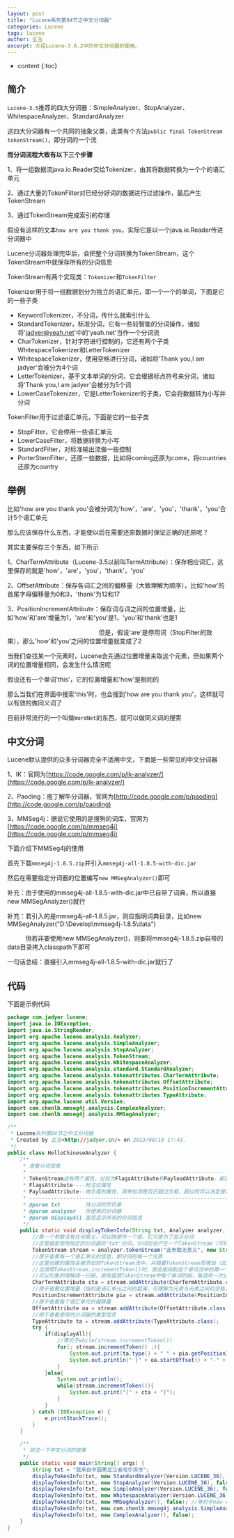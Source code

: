 ```yaml
---
layout: post
title: "Lucene系列第04节之中文分词器"
categories: Lucene
tags: lucene
author: 玄玉
excerpt: 介绍Lucene-3.6.2中的中文分词器的使用。
---
```


* content
{:toc}


## 简介

`Lucene-3.5`推荐的四大分词器：SimpleAnalyzer、StopAnalyzer、WhitespaceAnalyzer、StandardAnalyzer

这四大分词器有一个共同的抽象父类，此类有个方法`public final TokenStream tokenStream()`，即分词的一个流

**而分词流程大致有以下三个步骤**

1、将一组数据流java.io.Reader交给Tokenizer，由其将数据转换为一个个的语汇单元

2、通过大量的TokenFilter对已经分好词的数据进行过滤操作，最后产生TokenStream

3、通过TokenStream完成索引的存储

假设有这样的文本`how are you thank you`，实际它是以一个java.io.Reader传进分词器中

Lucene分词器处理完毕后，会把整个分词转换为TokenStream，这个TokenStream中就保存所有的分词信息

TokenStream有两个实现类：`Tokenizer`和`TokenFilter`

Tokenizer用于将一组数据划分为独立的语汇单元，即一个一个的单词，下面是它的一些子类

* KeywordTokenizer，不分词，传什么就索引什么
* StandardTokenizer，标准分词，它有一些较智能的分词操作，诸如将'jadyer@yeah.net'中的'yeah.net'当作一个分词流
* CharTokenizer，针对字符进行控制的，它还有两个子类WhitespaceTokenizer和LetterTokenizer
* WhitespaceTokenizer，使用空格进行分词，诸如将'Thank you,I am jadyer'会被分为4个词
* LetterTokenizer，基于文本单词的分词，它会根据标点符号来分词，诸如将'Thank you,I am jadyer'会被分为5个词
* LowerCaseTokenizer，它是LetterTokenizer的子类，它会将数据转为小写并分词

TokenFilter用于过滤语汇单元，下面是它的一些子类

* StopFilter，它会停用一些语汇单元
* LowerCaseFilter，将数据转换为小写
* StandardFilter，对标准输出流做一些控制
* PorterStemFilter，还原一些数据，比如将coming还原为come，将countries还原为country

## 举例

比如'how are you thank you'会被分词为'how'，'are'，'you'，'thank'，'you'合计5个语汇单元

那么应该保存什么东西，才能使以后在需要还原数据时保证正确的还原呢？

其实主要保存三个东西，如下所示

1、CharTermAttribute（Lucene-3.5以前叫TermAttribute）：保存相应词汇，这里保存的就是'how'，'are'，'you'，'thank'，'you'

2、OffsetAttribute：保存各词汇之间的偏移量（大致理解为顺序），比如'how'的首尾字母偏移量为0和3，'thank'为12和17

3、PositionIncrementAttribute：保存词与词之间的位置增量，比如'how'和'are'增量为1，'are'和'you'是1，'you'和'thank'也是1

　　　　　　　　　　　　　　　但是，假设'are'是停用词（StopFilter的效果），那么'how'和'you'之间的位置增量就变成了2

当我们查找某一个元素时，Lucene会先通过位置增量来取这个元素，但如果两个词的位置增量相同，会发生什么情况呢

假设还有一个单词'this'，它的位置增量和'how'是相同的

那么当我们在界面中搜索'this'时，也会搜到'how are you thank you'，这样就可以有效的做同义词了

目前非常流行的一个叫做`WordNet`的东西，就可以做同义词的搜索

## 中文分词

Lucene默认提供的众多分词器完全不适用中文，下面是一些常见的中文分词器

1、IK：官网为[https://code.google.com/p/ik-analyzer/](https://code.google.com/p/ik-analyzer/)

2、Paoding：庖丁解牛分词器，官网为[http://code.google.com/p/paoding](http://code.google.com/p/paoding)

3、MMSeg4j：据说它使用的是搜狗的词库，官网为[https://code.google.com/p/mmseg4j](https://code.google.com/p/mmseg4j)

下面介绍下MMSeg4j的使用

首先下载`mmseg4j-1.8.5.zip`并引入`mmseg4j-all-1.8.5-with-dic.jar`

然后在需要指定分词器的位置编写`new MMSegAnalyzer()`即可

补充：由于使用的mmseg4j-all-1.8.5-with-dic.jar中已自带了词典，所以直接new MMSegAnalyzer()就行

补充：若引入的是mmseg4j-all-1.8.5.jar，则应指明词典目录，比如new MMSegAnalyzer("D:\\Develop\\mmseg4j-1.8.5\\data")

　　　但若非要使用new MMSegAnalyzer()，则要将mmseg4j-1.8.5.zip自带的data目录拷入classpath下即可

一句话总结：直接引入mmseg4j-all-1.8.5-with-dic.jar就行了

## 代码

下面是示例代码

```java
package com.jadyer.lucene;
import java.io.IOException;
import java.io.StringReader;
import org.apache.lucene.analysis.Analyzer;
import org.apache.lucene.analysis.SimpleAnalyzer;
import org.apache.lucene.analysis.StopAnalyzer;
import org.apache.lucene.analysis.TokenStream;
import org.apache.lucene.analysis.WhitespaceAnalyzer;
import org.apache.lucene.analysis.standard.StandardAnalyzer;
import org.apache.lucene.analysis.tokenattributes.CharTermAttribute;
import org.apache.lucene.analysis.tokenattributes.OffsetAttribute;
import org.apache.lucene.analysis.tokenattributes.PositionIncrementAttribute;
import org.apache.lucene.analysis.tokenattributes.TypeAttribute;
import org.apache.lucene.util.Version;
import com.chenlb.mmseg4j.analysis.ComplexAnalyzer;
import com.chenlb.mmseg4j.analysis.MMSegAnalyzer;

/**
 * Lucene系列第04节之中文分词器
 * Created by 玄玉<http://jadyer.cn/> on 2013/08/18 17:43.
 */
public class HelloChineseAnalyzer {
    /**
     * 查看分词信息
     * -----------------------------------------------------------------------------------
     * TokenStream还有两个属性，分别为FlagsAttribute和PayloadAttribute，都是开发时用的
     * FlagsAttribute----标注位属性
     * PayloadAttribute--做负载的属性，用来检测是否已超过负载，超过则可以决定是否停止搜索等等
     * -----------------------------------------------------------------------------------
     * @param txt        待分词的字符串
     * @param analyzer   所使用的分词器
     * @param displayAll 是否显示所有的分词信息
     */
    public static void displayTokenInfo(String txt, Analyzer analyzer, boolean displayAll){
        //第一个参数没有任何意义，可以随便传一个值，它只是为了显示分词
        //这里就是使用指定的分词器将'txt'分词，分词后会产生一个TokenStream（可将分词后的每个单词理解为一个Token）
        TokenStream stream = analyzer.tokenStream("此参数无意义", new StringReader(txt));
        //用于查看每一个语汇单元的信息，即分词的每一个元素
        //这里创建的属性会被添加到TokenStream流中，并随着TokenStream而增加（此属性就是用来装载每个Token的，即分词后的每个单词）
        //当调用TokenStream.incrementToken()时，就会指向到这个单词流中的第一个单词，即此属性代表的就是分词后的第一个单词
        //可以形象的理解成一只碗，用来盛放TokenStream中每个单词的碗，每调用一次incrementToken()后，这个碗就会盛放流中的下一个单词
        CharTermAttribute cta = stream.addAttribute(CharTermAttribute.class);
        //用于查看位置增量（指的是语汇单元之间的距离，可理解为元素与元素之间的空格，即间隔的单元数）
        PositionIncrementAttribute pia = stream.addAttribute(PositionIncrementAttribute.class);
        //用于查看每个语汇单元的偏移量
        OffsetAttribute oa = stream.addAttribute(OffsetAttribute.class);
        //用于查看使用的分词器的类型信息
        TypeAttribute ta = stream.addAttribute(TypeAttribute.class);
        try {
            if(displayAll){
                //等价于while(stream.incrementToken())
                for(; stream.incrementToken() ;){
                    System.out.print(ta.type() + " " + pia.getPositionIncrement());
                    System.out.println(" [" + oa.startOffset() + "-" + oa.endOffset() + "] [" + cta + "]");
                }
            }else{
                System.out.println();
                while(stream.incrementToken()){
                    System.out.print("[" + cta + "]");
                }
            }
        } catch (IOException e) {
            e.printStackTrace();
        }
    }

    /**
     * 测试一下中文分词的效果
     */
    public static void main(String[] args) {
        String txt = "我来自中国黑龙江省哈尔滨市";
        displayTokenInfo(txt, new StandardAnalyzer(Version.LUCENE_36), false);
        displayTokenInfo(txt, new StopAnalyzer(Version.LUCENE_36), false);
        displayTokenInfo(txt, new SimpleAnalyzer(Version.LUCENE_36), false);
        displayTokenInfo(txt, new WhitespaceAnalyzer(Version.LUCENE_36), false);
        displayTokenInfo(txt, new MMSegAnalyzer(), false); //等价于new com.chenlb.mmseg4j.analysis.MaxWordAnalyzer()
        displayTokenInfo(txt, new com.chenlb.mmseg4j.analysis.SimpleAnalyzer(), false);
        displayTokenInfo(txt, new ComplexAnalyzer(), false);
    }
}
```